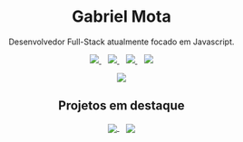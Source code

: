 
<h1 align='center'>
  Gabriel Mota
</h1>

<p align='center'>
  Desenvolvedor Full-Stack atualmente focado em Javascript.
</p>

<p align='center'>
  <a href="https://www.linkedin.com/in/gom-mota/">
    <img src="https://img.shields.io/badge/LinkedIn-0077B5?style=for-the-badge&logo=linkedin&logoColor=white"/>
  </a>&nbsp;&nbsp;
  <a href="mailto:gom.mota@gmail.com">
    <img src="https://img.shields.io/badge/Gmail-D14836?style=for-the-badge&logo=gmail&logoColor=white"/>
  </a>&nbsp;&nbsp;
  <a href="https://t.me/gommota">
    <img src="https://img.shields.io/badge/Telegram-2CA5E0?style=for-the-badge&logo=telegram&logoColor=white"/>
  </a>&nbsp;&nbsp;
  <a href="https://twitter.com/gom_mota">
    <img src="https://img.shields.io/badge/Twitter-1DA1F2?style=for-the-badge&logo=twitter&logoColor=white"/>
  </a>
</p>

<p align='center'>
    <img src="https://github-readme-stats.vercel.app/api/top-langs/?username=gom-mota&layout=compact&theme=dark"/>
</p>

<h2 align='center'>Projetos em destaque</h1>
<p align='center'>
  <a href="https://github.com/gom-mota/beework">
    <img align="center" src="https://github-readme-stats.vercel.app/api/pin/?username=gom-mota&repo=beework&theme=slateorange" />
  </a>&nbsp;&nbsp;
  <a href="https://github.com/gom-mota/portfolio-dev">
    <img align="center" src="https://github-readme-stats.vercel.app/api/pin/?username=gom-mota&repo=portfolio-dev&theme=prussian" />
  </a>
</p>
